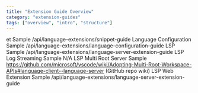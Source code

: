 ```yaml
---
title: "Extension Guide Overview"
category: "extension-guides"
tags: ["overview", "intro", "structure"]
---
```


et Sample	/api/language-extensions/snippet-guide
Language Configuration Sample	/api/language-extensions/language-configuration-guide
LSP Sample	/api/language-extensions/language-server-extension-guide
LSP Log Streaming Sample	N/A
LSP Multi Root Server Sample	https://github.com/microsoft/vscode/wiki/Adopting-Multi-Root-Workspace-APIs#language-client--language-server (GitHub repo wiki)
LSP Web Extension Sample	/api/language-extensions/language-server-extension-guide